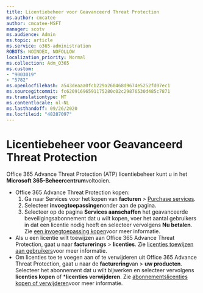 ```yaml
---
title: Licentiebeheer voor Geavanceerd Threat Protection
ms.author: cmcatee
author: cmcatee-MSFT
manager: scotv
ms.audience: Admin
ms.topic: article
ms.service: o365-administration
ROBOTS: NOINDEX, NOFOLLOW
localization_priority: Normal
ms.collection: Adm_O365
ms.custom:
- "9003019"
- "5782"
ms.openlocfilehash: a543deaaa0fcb229a260468d9674e5252fd07ec1
ms.sourcegitcommit: fc62091696591175280c02c29876530d485c7871
ms.translationtype: MT
ms.contentlocale: nl-NL
ms.lasthandoff: 09/26/2020
ms.locfileid: "48287097"
---
```

# <a name="advanced-threat-protection-license-management"></a>Licentiebeheer voor Geavanceerd Threat Protection

Office 365 Advance Threat Protection (ATP) licentiebeheer kunt u in het  **Microsoft 365-Beheercentrum**voltooien.

- Office 365 Advance Threat Protection kopen:
    1. Ga naar Services voor het kopen van **facturen**  >  [Purchase services](https://go.microsoft.com/fwlink/p/?linkid=868433).
    2. Selecteer **invoegtoepassingen**onder aan de pagina.
    3. Selecteer op de pagina **Services aanschaffen** het geavanceerde beveiligingsabonnement dat u wilt kopen, voer het aantal gebruikers in dat een licentie nodig heeft en selecteer vervolgens **Nu betalen**. Zie [een invoegtoepassing kopen](https://docs.microsoft.com/microsoft-365/commerce/buy-or-edit-an-add-on)voor meer informatie.
- Als u een licentie wilt toewijzen aan Office 365 Advance Threat Protection, gaat u naar **facturerings**  >  **licenties**. Zie [licenties toewijzen aan gebruikers](https://docs.microsoft.com/microsoft-365/admin/manage/assign-licenses-to-users)voor meer informatie.
- Om licenties toe te voegen aan of te verwijderen uit Office 365 Advance Threat Protection, gaat u naar de **facturering**van  >  **uw producten**. Selecteer het abonnement dat u wilt bijwerken en selecteer vervolgens **licenties kopen** of ***licenties verwijderen**. Zie [abonnementslicenties kopen of verwijderen](https://docs.microsoft.com/microsoft-365/commerce/licenses/buy-licenses)voor meer informatie.